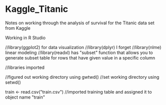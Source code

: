 # Kaggle_Titanic
Notes on working through the analysis of survival for the Titanic data set from Kaggle 

Working in R Studio

//library(ggplot2) for data visualization
//library(dplyr) I forget
//library(nlme) linear modeling
//library(readxl) has "subset" function that allows you to generate subset table for rows that have given value in a specific column

//libraries imported

//figured out working directory using gwtwd()
//set working directory using setwd()

train <- read.csv("train.csv")
//imported training table and assigned it to object name "train"

